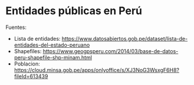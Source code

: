 # Entidades públicas en Perú

Fuentes:
- Lista de entidades: https://www.datosabiertos.gob.pe/dataset/lista-de-entidades-del-estado-peruano
- Shapefiles: https://www.geogpsperu.com/2014/03/base-de-datos-peru-shapefile-shp-minam.html
- Poblacion: https://cloud.minsa.gob.pe/apps/onlyoffice/s/XJ3NoG3WsxgF6H8?fileId=613439